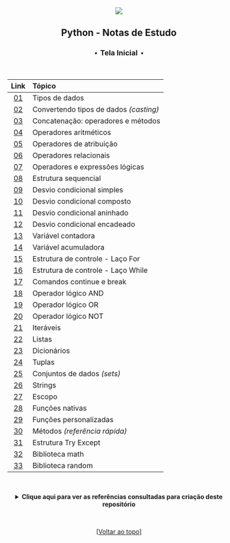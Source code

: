 <div align="center">
	<img src="./assets/python.png">
	<h2>Python - Notas de Estudo</h2>
	<h3>⬝&nbsp; Tela Inicial &nbsp;⬝</h3>
&nbsp;
&nbsp;	

Link  | Tópico
:---: | :---
[01](https://github.com/michelelozada/Python-Study-Notes/blob/main/files/01-tipos-de-dados.md) | Tipos de dados   
[02](https://github.com/michelelozada/Python-Study-Notes/blob/main/files/02-convertendo-tipos-de-dados.md) | Convertendo tipos de dados *(casting)* 
[03](https://github.com/michelelozada/Python-Study-Notes/blob/main/files/03-concatenacao-operadores-metodos.md) | Concatenação: operadores e métodos   
[04](https://github.com/michelelozada/Python-Study-Notes/blob/main/files/04-operadores-aritmeticos.md) | Operadores aritméticos   
[05](https://github.com/michelelozada/Python-Study-Notes/blob/main/files/05-operadores-atribuicao.md) | Operadores de atribuição   
[06](https://github.com/michelelozada/Python-Study-Notes/blob/main/files/06-operadores-relacionais.md) | Operadores relacionais   
[07](https://github.com/michelelozada/Python-Study-Notes/blob/main/files/07-operadores-logicos.md) | Operadores e expressões lógicas   
[08](https://github.com/michelelozada/Python-Study-Notes/blob/main/files/08-estrutura-sequencial.md) | Estrutura sequencial   
[09](https://github.com/michelelozada/Python-Study-Notes/blob/main/files/09-desvio-condicional-simples.md) | Desvio condicional simples   
[10](https://github.com/michelelozada/Python-Study-Notes/blob/main/files/10-desvio-condicional-composto.md) | Desvio condicional composto  
[11](https://github.com/michelelozada/Python-Study-Notes/blob/main/files/11-desvio-condicional-aninhado.md) | Desvio condicional aninhado  
[12](https://github.com/michelelozada/Python-Study-Notes/blob/main/files/12-desvio-condicional-encadeado.md) | Desvio condicional encadeado   
[13](https://github.com/michelelozada/Python-Study-Notes/blob/main/files/13-variavel-contadora.md) | Variável contadora 
[14](https://github.com/michelelozada/Python-Study-Notes/blob/main/files/14-variavel-acumuladora.md) | Variável acumuladora   
[15](https://github.com/michelelozada/Python-Study-Notes/blob/main/files/15-laco-for.md) | Estrutura de controle - Laço For  
[16](https://github.com/michelelozada/Python-Study-Notes/blob/main/files/16-laco-while.md) | Estrutura de controle - Laço While  
[17](https://github.com/michelelozada/Python-Study-Notes/blob/main/files/17-continue-e-break.md) | Comandos continue e break  
[18](https://github.com/michelelozada/Python-Study-Notes/blob/main/files/18-operador-logico-and.md) | Operador lógico AND   
[19](https://github.com/michelelozada/Python-Study-Notes/blob/main/files/19-operador-logico-or.md) | Operador lógico OR 
[20](https://github.com/michelelozada/Python-Study-Notes/blob/main/files/20-operador-logico-not.md) | Operador lógico NOT 
[21](https://github.com/michelelozada/Python-Study-Notes/blob/main/files/21-iteraveis.md) | Iteráveis
[22](https://github.com/michelelozada/Python-Study-Notes/blob/main/files/22-listas.md) | Listas   
[23](https://github.com/michelelozada/Python-Study-Notes/blob/main/files/23-dicionarios.md) | Dicionários   
[24](https://github.com/michelelozada/Python-Study-Notes/blob/main/files/24-tuplas.md) | Tuplas
[25](https://github.com/michelelozada/Python-Study-Notes/blob/main/files/25-conjuntos-de-dados.md) | Conjuntos de dados *(sets)*  
[26](https://github.com/michelelozada/Python-Study-Notes/blob/main/files/26-strings.md) | Strings  
[27](https://github.com/michelelozada/Python-Study-Notes/blob/main/files/27-escopo.md) | Escopo  
[28](https://github.com/michelelozada/Python-Study-Notes/blob/main/files/28-funcoes-nativas.md) | Funções nativas  
[29](https://github.com/michelelozada/Python-Study-Notes/blob/main/files/29-funcoes-personalizadas.md) | Funções personalizadas
[30](https://github.com/michelelozada/Python-Study-Notes/blob/main/files/30-metodos.md) | Métodos _(referência rápida)_
[31](https://github.com/michelelozada/Python-Study-Notes/blob/main/files/31-try-except.md) | Estrutura Try Except   
[32](https://github.com/michelelozada/Python-Study-Notes/blob/main/files/32-biblioteca-math.md) | Biblioteca math  
[33](https://github.com/michelelozada/Python-Study-Notes/blob/main/files/33-biblioteca-random.md) | Biblioteca random  

&nbsp;   

 <details>
 <summary><strong>Clique aqui para ver as referências consultadas para criação deste repositório</strong></summary>

  &nbsp;
  &nbsp;   
  [Documentação do Python](https://www.python.org/)  
	[Pense em Python](https://penseallen.github.io/PensePython2e/), livro de Allen B. Downey
  </details>

&nbsp;    

[[Voltar ao topo]](https://github.com/michelelozada/Python-Study-Notes#python---notas-de-estudo)
</div>